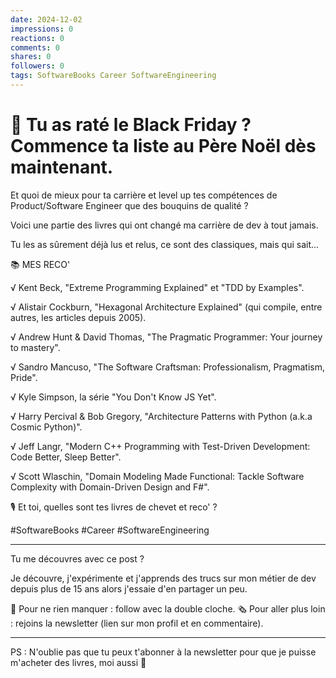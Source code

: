```yaml
---
date: 2024-12-02
impressions: 0
reactions: 0
comments: 0
shares: 0
followers: 0
tags: SoftwareBooks Career SoftwareEngineering
---
```


# 🎅 Tu as raté le Black Friday ? Commence ta liste au Père Noël dès maintenant.

Et quoi de mieux pour ta carrière et level up tes compétences de Product/Software Engineer que des bouquins de qualité ?

Voici une partie des livres qui ont changé ma carrière de dev à tout jamais.

Tu les as sûrement déjà lus et relus, ce sont des classiques, mais qui sait...

📚 MES RECO'

√ Kent Beck, "Extreme Programming Explained" et "TDD by Examples".

√ Alistair Cockburn, "Hexagonal Architecture Explained" (qui compile, entre autres, les articles depuis 2005).

√ Andrew Hunt & David Thomas, "The Pragmatic Programmer: Your journey to mastery".

√ Sandro Mancuso, "The Software Craftsman: Professionalism, Pragmatism, Pride".

√ Kyle Simpson, la série "You Don't Know JS Yet".

√ Harry Percival & Bob Gregory, "Architecture Patterns with Python (a.k.a Cosmic Python)".

√ Jeff Langr, "Modern C++ Programming with Test-Driven Development: Code Better, Sleep Better".

√ Scott Wlaschin, "Domain Modeling Made Functional: Tackle Software Complexity with Domain-Driven Design and F#".

🎙️ Et toi, quelles sont tes livres de chevet et reco' ?

#SoftwareBooks #Career #SoftwareEngineering

---

Tu me découvres avec ce post ?

Je découvre, j'expérimente et j'apprends des trucs sur mon métier de dev depuis plus de 15 ans alors j'essaie d'en partager un peu.

🔔 Pour ne rien manquer : follow avec la double cloche.
🗞️ Pour aller plus loin : rejoins la newsletter (lien sur mon profil et en commentaire).

---

PS : N'oublie pas que tu peux t'abonner à la newsletter pour que je puisse m'acheter des livres, moi aussi 🤣
